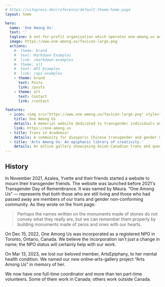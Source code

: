 ```yaml
---
# https://vitepress.dev/reference/default-theme-home-page
layout: home

hero:
  name: 'One Among Us'
  text: ''
  tagline: A not-for-profit organization which operates one-among.us and other projects.
  image: https://www.one-among.us/favicon-large.png
  actions:
    #- theme: brand
    #  text: Markdown Examples
    #  link: /markdown-examples
    #- theme: alt
    #  text: API Examples
    #  link: /api-examples
    - theme: brand
      text: Posts
      link: /posts
    - theme: alt
      text: Contact
      link: /contact

features:
  - icon: <img src="https://www.one-among.us/favicon-large.png" style="padding:8px;">
    title: One Among Us
    details: A memorial website dedicated to transgender individuals and their allies who had passed away.
    link: https://one-among.us
  - title: Trans in Academia!
    details: A community for diasporic Chinese transgender and gender non-conforming people who are pursuing their academic goals or careers.
  - title: 'Arts Among Us: An epiphanic library of creativity.'
    details: An online gallery showcasing Asian-Canadian trans and queer arts.
---
```


<div :class="$style.outerContent">
<div :class="$style.content" class="vp-doc">

## History

In November 2021, Azalea, Yvette and their friends started a website to mourn their transgender friends.
The website was launched before 2021's Transgender Day of Remembrance.
It was named by Maura.
“One Among Us” — represents that both those who are still living and those who had passed away are members of our trans and gender non-conforming community.
As they wrote on the front page:

> Perhaps the names written on the monuments made of stones do not convey what they really are, but we can remember them properly by building monuments made of zeros and ones with our hearts.

On Dec 15, 2022, One Among Us was incorporated as a registered NPO in Toronto, Ontario, Canada. We believe the incorporation isn't just a change in name; the NPO status will certainly help with our work.

On Mar 13, 2023, we lost our beloved member, ArtsEpiphany, to her mental health condition. We named our new online-arts-gallery project “Arts Among Us” in memory of her.

We now have one full-time coordinator and more than ten part-time volunteers. Some of them work in Canada; others work outside Canada.

</div>
</div>

<style module>
.content {
  max-width: 1152px;
  margin: 0 auto 2rem auto;
}
.outerContent {
  padding: 0 1rem;
}
</style>
